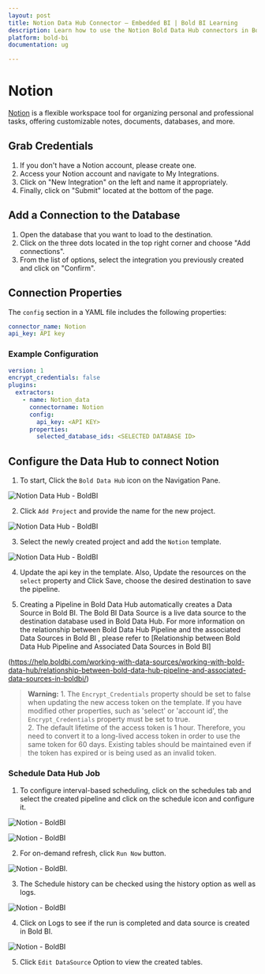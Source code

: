 ```yaml
---
layout: post
title: Notion Data Hub Connector – Embedded BI | Bold BI Learning
description: Learn how to use the Notion Bold Data Hub connectors in Bold BI Enterprise Edition. Discover simple steps to integrate data smoothly and make the most of your analytics.
platform: bold-bi
documentation: ug

---
```


# Notion

[Notion](https://www.notion.so/) is a flexible workspace tool for organizing personal and professional tasks, offering customizable notes, documents, databases, and more.

## Grab Credentials

1. If you don't have a Notion account, please create one.
2. Access your Notion account and navigate to My Integrations.
3. Click on "New Integration" on the left and name it appropriately.
4. Finally, click on "Submit" located at the bottom of the page.

## Add a Connection to the Database

1. Open the database that you want to load to the destination.
2. Click on the three dots located in the top right corner and choose "Add connections".
3. From the list of options, select the integration you previously created and click on "Confirm".

## Connection Properties

The `config` section in a YAML file includes the following properties:

```yaml
connector_name: Notion
api_key: API key
```

### Example Configuration

```yaml
version: 1
encrypt_credentials: false
plugins:
  extractors:
    - name: Notion_data
      connectorname: Notion
      config:
        api_key: <API KEY>
      properties:
        selected_database_ids: <SELECTED DATABASE ID>
```

## Configure the Data Hub to connect Notion

  1. To start, Click the `Bold Data Hub` icon on the Navigation Pane.

  ![Notion Data Hub - BoldBI](/static/assets/working-with-etl/images/boldbi_panel.png#max-width=100%)

  2. Click `Add Project` and provide the name for the new project.
  
   ![Notion Data Hub - BoldBI](/static/assets/working-with-etl/images/addpipeline.png#max-width=100%)
  
  3. Select the newly created project and add the `Notion` template.

  ![Notion Data Hub - BoldBI](/static/assets/working-with-etl/images/notion_addtemplate.png#max-width=100%)
  
  4. Update the api key in the template. Also, Update the resources on the `select` property and Click Save, choose the desired destination to save the pipeline.
  
  5. Creating a Pipeline in Bold Data Hub automatically creates a Data Source in Bold BI. The Bold BI Data Source is a live data source to the destination database used in Bold Data Hub. For more information on the relationship between Bold Data Hub Pipeline and the associated Data Sources in Bold BI , please refer to [Relationship between Bold Data Hub Pipeline and Associated Data Sources in Bold BI]

(https://help.boldbi.com/working-with-data-sources/working-with-bold-data-hub/relationship-between-bold-data-hub-pipeline-and-associated-data-sources-in-boldbi/)


>**Warning:**
    1. The `Encrypt_Credentials` property should be set to false when updating the new access token on the template. If you have modified other properties, such as 'select' or 'account id', the `Encrypt_Credentials` property must be set to true.  
    2. The default lifetime of the access token is 1 hour. Therefore, you need to convert it to a long-lived access token in order to use the same token for 60 days. Existing tables should be maintained even if the token has expired or is being used as an invalid token. 

### Schedule Data Hub Job

1. To configure interval-based scheduling, click on the schedules tab and select the created pipeline and click on the schedule icon and configure it.

![Notion - BoldBI](/static/assets/working-with-etl/images/schedule_schedules.png#max-width=100%)

![Notion - BoldBI](/static/assets/working-with-etl/images/schedule_scheduledialog.png#max-width=100%)

2. For on-demand refresh, click `Run Now` button.

![Notion - BoldBI](/static/assets/working-with-etl/images/schedule_runnow.png#max-width=100%).

3. The Schedule history can be checked using the history option as well as logs.

![Notion - BoldBI](/static/assets/working-with-etl/images/schedule_history.png#max-width=100%)

4. Click on Logs to see if the run is completed and data source is created in Bold BI. 

![Notion - BoldBI](/static/assets/working-with-etl/images/pipeline_DsCreated.png#max-width=100%)


5. Click `Edit DataSource` Option to view the created tables.
